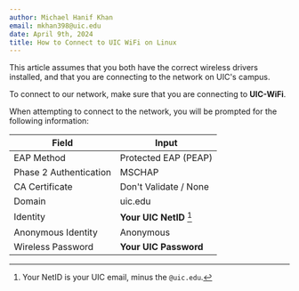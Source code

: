 ```yaml
---
author: Michael Hanif Khan
email: mkhan398@uic.edu
date: April 9th, 2024
title: How to Connect to UIC WiFi on Linux
---
```


This article assumes that you both have the correct wireless drivers installed, and that you are connecting to the network on UIC's campus.

To connect to our network, make sure that you are connecting to **UIC-WiFi**.

<!-- TODO: Get screenshot of Ubuntu Network Manager GUI for clarity. -->

When attempting to connect to the network, you will be prompted for the following information:

| Field | Input |
| ----- | ----- |
| EAP Method | Protected EAP (PEAP) |
| Phase 2 Authentication | MSCHAP |
| CA Certificate | Don't Validate / None |
| Domain | uic.edu |
| Identity | **Your UIC NetID** [^1]|
| Anonymous Identity | Anonymous |
| Wireless Password | **Your UIC Password** |

[^1]: Your NetID is your UIC email, minus the `@uic.edu`.
